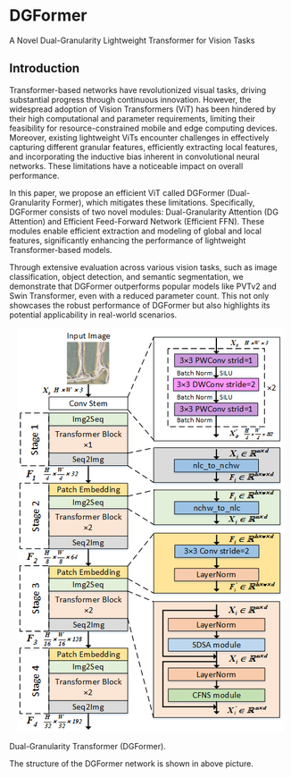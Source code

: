 # DGFormer
A Novel Dual-Granularity Lightweight Transformer for Vision Tasks


## Introduction


Transformer-based networks have revolutionized visual tasks, driving substantial progress through continuous innovation. However, the widespread adoption of Vision Transformers (ViT) has been hindered by their high computational and parameter requirements, limiting their feasibility for resource-constrained mobile and edge computing devices. Moreover, existing lightweight ViTs encounter challenges in effectively capturing different granular features, efficiently extracting local features, and incorporating the inductive bias inherent in convolutional neural networks. These limitations have a noticeable impact on overall performance.

In this paper, we propose an efficient ViT called DGFormer (Dual-Granularity Former), which mitigates these limitations. Specifically, DGFormer consists of two novel modules: Dual-Granularity Attention (DG Attention) and Efficient Feed-Forward Network (Efficient FFN). These modules enable efficient extraction and modeling of global and local features, significantly enhancing the performance of lightweight Transformer-based models.

Through extensive evaluation across various vision tasks, such as image classification, object detection, and semantic segmentation, we demonstrate that DGFormer outperforms popular models like PVTv2 and Swin Transformer, even with a reduced parameter count. This not only showcases the robust performance of DGFormer but also highlights its potential applicability in real-world scenarios.

<p align="center">
    <img src="https://github.com/ISCLab-Bistu/LCVT/blob/main/image/Backbone.png" />
</p>



<p align = "center">

Dual-Granularity Transformer (DGFormer). 

</p>



The structure of the DGFormer network is shown in above picture. 
